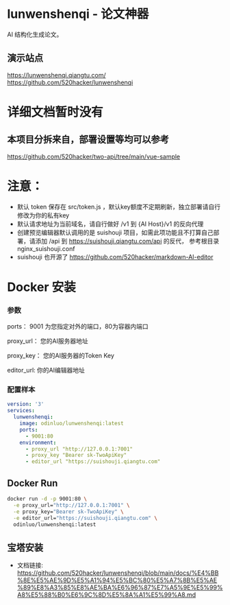 # lunwenshenqi - 论文神器
AI 结构化生成论文。



## 演示站点

https://lunwenshenqi.qiangtu.com/
https://github.com/520hacker/lunwenshenqi



# 详细文档暂时没有

## 本项目分拆来自，部署设置等均可以参考
https://github.com/520hacker/two-api/tree/main/vue-sample



# 注意：

- 默认 token 保存在 src/token.js ，默认key额度不定期刷新，独立部署请自行修改为你的私有key
- 默认请求地址为当前域名，请自行做好 /v1 到 {AI Host}/v1 的反向代理 
- 创建预览编辑器默认调用的是 suishouji 项目，如需此项功能且不打算自己部署，请添加 /api 到 https://suishouji.qiangtu.com/api 的反代， 参考根目录 nginx_suishouji.conf
- suishouji 也开源了 https://github.com/520hacker/markdown-AI-editor



# Docker 安装

### 参数

ports：  9001 为您指定对外的端口，80为容器内端口

proxy_url： 您的AI服务器地址

proxy_key： 您的AI服务器的Token Key

editor_url: 你的AI编辑器地址

### 配置样本

```yaml
version: '3'
services:
  lunwenshenqi:
    image: odinluo/lunwenshenqi:latest
    ports:
      - 9001:80     
    environment: 
      - proxy_url "http://127.0.0.1:7001"
      - proxy_key "Bearer sk-TwoApiKey" 
      - editor_url "https://suishouji.qiangtu.com"
```



## Docker Run

```bash
docker run -d -p 9001:80 \
  -e proxy_url="http://127.0.0.1:7001" \
  -e proxy_key="Bearer sk-TwoApiKey" \
  -e editor_url="https://suishouji.qiangtu.com" \
  odinluo/lunwenshenqi:latest
```

## 宝塔安装

- 文档链接: https://github.com/520hacker/lunwenshenqi/blob/main/docs/%E4%BB%8E%E5%AE%9D%E5%A1%94%E5%BC%80%E5%A7%8B%E5%AE%89%E8%A3%85%E8%AE%BA%E6%96%87%E7%A5%9E%E5%99%A8%E5%88%B0%E6%9C%8D%E5%8A%A1%E5%99%A8.md
